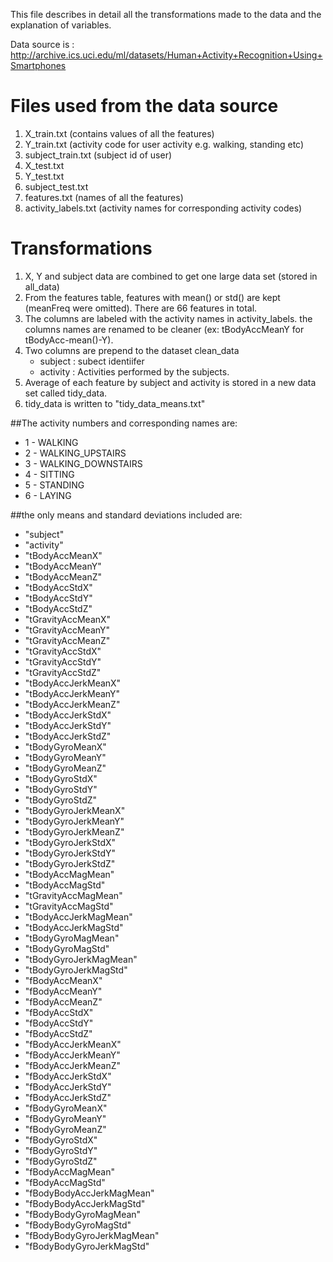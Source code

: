 
This file  describes in detail all the transformations made to the data and the explanation of variables.

Data source is : http://archive.ics.uci.edu/ml/datasets/Human+Activity+Recognition+Using+Smartphones

# Files used from the data source
1. X_train.txt (contains values of all the features)
2. Y_train.txt (activity code for user activity e.g. walking, standing etc)
3. subject_train.txt (subject id of user)
4. X_test.txt
5. Y_test.txt
6. subject_test.txt
7. features.txt (names of all the features)
8. activity_labels.txt (activity names for corresponding activity codes)

# Transformations
1. X, Y and subject data are combined to get one large data set (stored in all_data)
2. From the features table, features with mean() or std() are kept (meanFreq were omitted). There are 66 features in total.
3. The columns are labeled with the activity names in activity_labels. the columns names are renamed to be cleaner (ex: tBodyAccMeanY for  tBodyAcc-mean()-Y).
4. Two columns  are prepend to the dataset clean_data
   - subject : subect identiifer
   - activity : Activities performed by the subjects.
5. Average of each feature by subject and activity is stored in a new data set called tidy_data. 
6. tidy_data is written to "tidy_data_means.txt"


##The activity numbers and corresponding names are:
* 1 - WALKING
* 2 - WALKING_UPSTAIRS
* 3 - WALKING_DOWNSTAIRS
* 4 - SITTING
* 5 - STANDING
* 6 - LAYING

##the only means and standard deviations included are:
- "subject"                  
- "activity"
- "tBodyAccMeanX"           
- "tBodyAccMeanY"
- "tBodyAccMeanZ"
- "tBodyAccStdX"            
- "tBodyAccStdY"
- "tBodyAccStdZ"
- "tGravityAccMeanX"
- "tGravityAccMeanY"
- "tGravityAccMeanZ"
- "tGravityAccStdX"         
- "tGravityAccStdY"
- "tGravityAccStdZ"
- "tBodyAccJerkMeanX"       
- "tBodyAccJerkMeanY"
- "tBodyAccJerkMeanZ"
- "tBodyAccJerkStdX"        
- "tBodyAccJerkStdY"
- "tBodyAccJerkStdZ"
- "tBodyGyroMeanX"          
- "tBodyGyroMeanY"
- "tBodyGyroMeanZ"
- "tBodyGyroStdX"           
- "tBodyGyroStdY"
- "tBodyGyroStdZ"
- "tBodyGyroJerkMeanX"
- "tBodyGyroJerkMeanY"
- "tBodyGyroJerkMeanZ"
- "tBodyGyroJerkStdX"       
- "tBodyGyroJerkStdY"
- "tBodyGyroJerkStdZ"
- "tBodyAccMagMean"         
- "tBodyAccMagStd"
- "tGravityAccMagMean" 
- "tGravityAccMagStd"       
- "tBodyAccJerkMagMean" 
- "tBodyAccJerkMagStd"
- "tBodyGyroMagMean"        
- "tBodyGyroMagStd"
- "tBodyGyroJerkMagMean" 
- "tBodyGyroJerkMagStd"     
- "fBodyAccMeanX"
- "fBodyAccMeanY" 
- "fBodyAccMeanZ"           
- "fBodyAccStdX" 
- "fBodyAccStdY"      
- "fBodyAccStdZ"            
- "fBodyAccJerkMeanX"  
- "fBodyAccJerkMeanY" 
- "fBodyAccJerkMeanZ"       
- "fBodyAccJerkStdX"   
- "fBodyAccJerkStdY"   
- "fBodyAccJerkStdZ"        
- "fBodyGyroMeanX"    
- "fBodyGyroMeanY"     
- "fBodyGyroMeanZ"          
- "fBodyGyroStdX"    
- "fBodyGyroStdY"     
- "fBodyGyroStdZ"           
- "fBodyAccMagMean"    
- "fBodyAccMagStd"     
- "fBodyBodyAccJerkMagMean" 
- "fBodyBodyAccJerkMagStd"  
- "fBodyBodyGyroMagMean"   
- "fBodyBodyGyroMagStd"     
- "fBodyBodyGyroJerkMagMean"
- "fBodyBodyGyroJerkMagStd" 
